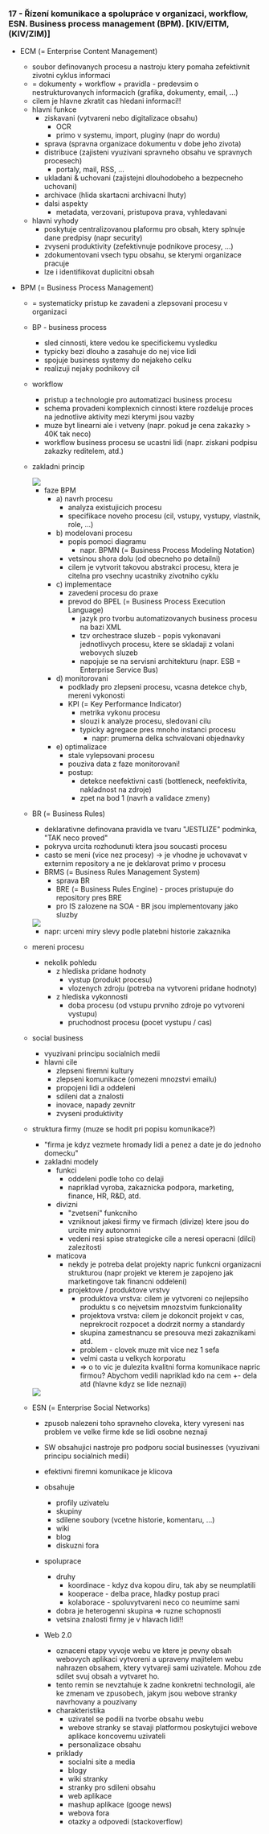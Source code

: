 ### 17 - Řízení komunikace a spolupráce v organizaci, workflow, ESN. Business process management (BPM). [KIV/EITM, (KIV/ZIM)]

- ECM (= Enterprise Content Management)
  - soubor definovanych procesu a nastroju ktery pomaha zefektivnit zivotni cyklus informaci
  - = dokumenty + workflow + pravidla - predevsim o nestrukturovanych informacich (grafika, dokumenty, email, ...)
  - cilem je hlavne zkratit cas hledani informaci!!
  - hlavni funkce
    - ziskavani (vytvareni nebo digitalizace obsahu)
      - OCR
      - primo v systemu, import, pluginy (napr do wordu)
    - sprava (spravna organizace dokumentu v dobe jeho zivota)
    - distribuce (zajisteni vyuzivani spravneho obsahu ve spravnych procesech)
      - portaly, mail, RSS, ...
    - ukladani & uchovani  (zajistejni dlouhodobeho a bezpecneho uchovani)
    - archivace (hlida skartacni archivacni lhuty)
    - dalsi aspekty
      - metadata, verzovani, pristupova prava, vyhledavani
  - hlavni vyhody
    - poskytuje centralizovanou plaformu pro obsah, ktery splnuje dane predpisy (napr security)
    - zvyseni produktivity (zefektivnuje podnikove procesy, ...)
    - zdokumentovani vsech typu obsahu, se kterymi organizace pracuje
    - lze i identifikovat duplicitni obsah

- BPM (= Business Process Management)
  - = systematicky pristup ke zavadeni a zlepsovani procesu v organizaci
  - BP - business process
    - sled cinnosti, ktere vedou ke specifickemu vysledku
    - typicky bezi dlouho a zasahuje do nej vice lidi
    - spojuje business systemy do nejakeho celku
    - realizuji nejaky podnikovy cil
  - workflow
    - pristup a technologie pro automatizaci business procesu
    - schema provadeni komplexnich cinnosti ktere rozdeluje proces na jednotlive aktivity mezi kterymi jsou vazby
    - muze byt linearni ale i vetveny (napr. pokud je cena zakazky > 40K tak neco)
    - workflow business procesu se ucastni lidi (napr. ziskani podpisu zakazky reditelem, atd.)
  - zakladni princip

    <img src="img/17/01.png">

    - faze BPM
      - a) navrh procesu
        - analyza existujicich procesu
        - specifikace noveho procesu (cil, vstupy, vystupy, vlastnik, role, ...)
      - b) modelovani procesu
        - popis pomoci diagramu
          - napr. BPMN (= Business Process Modeling Notation)
        - vetsinou shora dolu (od obecneho po detailni)
        - cilem je vytvorit takovou abstrakci procesu, ktera je citelna pro vsechny ucastniky zivotniho cyklu
      - c) implementace
        - zavedeni procesu do praxe
        - prevod do BPEL (= Business Process Execution Language)
          - jazyk pro tvorbu automatizovanych business procesu na bazi XML
          - tzv orchestrace sluzeb - popis vykonavani jednotlivych procesu, ktere se skladaji z volani webovych sluzeb
          - napojuje se na servisni architekturu (napr. ESB = Enterprise Service Bus)
      - d) monitorovani
        - podklady pro zlepseni procesu, vcasna detekce chyb, mereni vykonosti
        - KPI (= Key Performance Indicator)
          - metrika vykonu procesu
          - slouzi k analyze procesu, sledovani cilu
          - typicky agregace pres mnoho instanci procesu
            - napr: prumerna delka schvalovani objednavky
      - e) optimalizace
        - stale vylepsovani procesu
        - pouziva data z faze monitorovani!
        - postup:
          - detekce neefektivni casti (bottleneck, neefektivita, nakladnost na zdroje)
          - zpet na bod 1 (navrh a validace zmeny)
  
  - BR (= Business Rules)
    - deklarativne definovana pravidla ve tvaru "JESTLIZE" podminka, "TAK neco proved"
    - pokryva urcita rozhodunuti ktera jsou soucasti procesu
    - casto se meni (vice nez procesy) -> je vhodne je uchovavat v externim repository a ne je deklarovat primo v procesu
    - BRMS (= Business Rules Management System)
      - sprava BR
      - BRE (= Business Rules Engine) - proces pristupuje do repository pres BRE
      - pro IS zalozene na SOA - BR jsou implementovany jako sluzby

    <img src="img/17/02.png">

    - napr: urceni miry slevy podle platebni historie zakaznika

  - mereni procesu
    - nekolik pohledu
      - z hlediska pridane hodnoty
        - vystup (produkt procesu)
        - vlozenych zdroju (potreba na vytvoreni pridane hodnoty)
      - z hlediska vykonnosti
        - doba procesu (od vstupu prvniho zdroje po vytvoreni vystupu)
        - pruchodnost procesu (pocet vystupu / cas)

  - social business
    - vyuzivani principu socialnich medii
    - hlavni cile
      - zlepseni firemni kultury
      - zlepseni komunikace (omezeni mnozstvi emailu)
      - propojeni lidi a oddeleni
      - sdileni dat a znalosti
      - inovace, napady zevnitr
      - zvyseni produktivity

  - struktura firmy (muze se hodit pri popisu komunikace?)
    - "firma je kdyz vezmete hromady lidi a penez a date je do jednoho domecku"
    - zakladni modely
      - funkci
        - oddeleni podle toho co delaji
        - napriklad vyroba, zakaznicka podpora, marketing, finance, HR, R&D, atd.
      - divizni
        - "zvetseni" funkcniho
        - vzniknout jakesi firmy ve firmach (divize) ktere jsou do urcite miry autonomni
        - vedeni resi spise strategicke cile a neresi operacni (dilci) zalezitosti
      - maticova
        - nekdy je potreba delat projekty napric funkcni organizacni strukturou (napr projekt ve kterem je zapojeno jak marketingove tak financni oddeleni)
        - projektove / produktove vrstvy
          - produktova vrstva: cilem je vytvoreni co nejlepsiho produktu s co nejvetsim mnozstvim funkcionality
          - projektova vrstva: cilem je dokoncit projekt v cas, neprekrocit rozpocet a dodrzit normy a standardy
          - skupina zamestnancu se presouva mezi zakaznikami atd.
          - problem - clovek muze mit vice nez 1 sefa
          - velmi casta u velkych korporatu
          - => o to vic je dulezita kvalitni forma komunikace napric firmou? Abychom vedili napriklad kdo na cem +- dela atd (hlavne kdyz se lide neznaji)

    <img src="img/17/03.png">

  - ESN (= Enterprise Social Networks)
    - zpusob nalezeni toho spravneho cloveka, ktery vyreseni nas problem ve velke firme kde se lidi osobne neznaji
    - SW obsahujici nastroje pro podporu social businesses (vyuzivani principu socialnich medii)
    - efektivni firemni komunikace je klicova
    - obsahuje
      - profily uzivatelu
      - skupiny
      - sdilene soubory (vcetne historie, komentaru, ...)
      - wiki
      - blog
      - diskuzni fora
    - spoluprace
      - druhy
        - koordinace - kdyz dva kopou diru, tak aby se neumplatili
        - kooperace - delba prace, hladky postup praci
        - kolaborace - spoluvytvareni neco co neumime sami
      - dobra je heterogenni skupina => ruzne schopnosti
      - vetsina znalosti firmy je v hlavach lidi!!

    - Web 2.0
      - oznaceni etapy vyvoje webu ve ktere je pevny obsah webovych aplikaci vytvoreni a upraveny majitelem webu nahrazen obsahem, ktery vytvareji sami uzivatele. Mohou zde sdilet svuj obsah a vytvaret ho.
      - tento remin se nevztahuje k zadne konkretni technologii, ale ke zmenam ve zpusobech, jakym jsou webove stranky navrhovany a pouzivany
      - charakteristika
        - uzivatel se podili na tvorbe obsahu webu
        - webove stranky se stavaji platformou poskytujici webove aplikace koncovemu uzivateli
        - personalizace obsahu
      - priklady
        - socialni site a media
        - blogy
        - wiki stranky
        - stranky pro sdileni obsahu
        - web aplikace
        - mashup aplikace (googe news)
        - webova fora
        - otazky a odpovedi (stackoverflow)
